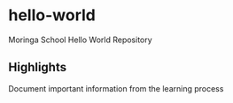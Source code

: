 # hello-world
Moringa School Hello World Repository 

## Highlights 
Document important information from the learning process
